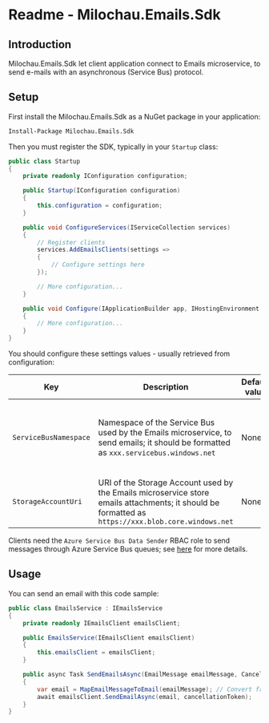 # Readme - Milochau.Emails.Sdk

## Introduction

Milochau.Emails.Sdk let client application connect to Emails microservice, to send e-mails with an asynchronous (Service Bus) protocol.

## Setup

First install the Milochau.Emails.Sdk as a NuGet package in your application:

```ps
Install-Package Milochau.Emails.Sdk
```

Then you must register the SDK, typically in your `Startup` class:

```csharp
public class Startup
{
    private readonly IConfiguration configuration;

    public Startup(IConfiguration configuration)
    {
        this.configuration = configuration;
    }

    public void ConfigureServices(IServiceCollection services)
    {
        // Register clients
        services.AddEmailsClients(settings =>
        {
            // Configure settings here
        });

        // More configuration...
    }

    public void Configure(IApplicationBuilder app, IHostingEnvironment env)
    {
        // More configuration...
    }
}
```

You should configure these settings values - usually retrieved from configuration:

| Key | Description | Default value | Comment |
| --- | ----------- | ------------- | ------- |
| `ServiceBusNamespace` | Namespace of the Service Bus used by the Emails microservice, to send emails; it should be formatted as `xxx.servicebus.windows.net` | None | The client application must have the `Azure Service Bus Data Sender` RBAC |
| `StorageAccountUri` | URI of the Storage Account used by the Emails microservice store emails attachments; it should be formatted as `https://xxx.blob.core.windows.net` | None |

Clients need the `Azure Service Bus Data Sender` RBAC role to send messages through Azure Service Bus queues; see [here](https://docs.microsoft.com/en-us/azure/service-bus-messaging/service-bus-managed-service-identity) for more details.

## Usage

You can send an email with this code sample:

```csharp
public class EmailsService : IEmailsService
{
    private readonly IEmailsClient emailsClient;

    public EmailsService(IEmailsClient emailsClient)
    {
        this.emailsClient = emailsClient;
    }

    public async Task SendEmailsAsync(EmailMessage emailMessage, CancellationToken cancellationToken)
    {
        var email = MapEmailMessageToEmail(emailMessage); // Convert from your custom 'EmailMessage' class to the 'Email' class expected from the microservice
        await emailsClient.SendEmailAsync(email, cancellationToken);
    }
}
```
